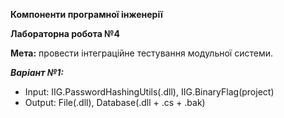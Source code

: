 **Компоненти програмної інженерії**

**Лабораторна робота №4**

**Мета:** провести інтеграційне тестування модульної системи.

***Варіант №1:*** 
* Input: IIG.PasswordHashingUtils(.dll), IIG.BinaryFlag(project)
* Output: File(.dll), Database(.dll + .cs + .bak)
